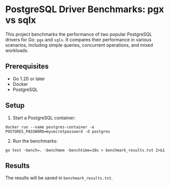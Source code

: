 # PostgreSQL Driver Benchmarks: pgx vs sqlx

This project benchmarks the performance of two popular PostgreSQL drivers for Go: `pgx` and `sqlx`. It compares their performance in various scenarios, including simple queries, concurrent operations, and mixed workloads.

## Prerequisites

- Go 1.20 or later
- Docker
- PostgreSQL

## Setup

1. Start a PostgreSQL container:

```
docker run --name postgres-container -e POSTGRES_PASSWORD=mysecretpassword -d postgres  
```

2. Run the benchmarks:

```
go test -bench=. -benchmem -benchtime=10s > benchmark_results.txt 2>&1
```

## Results

The results will be saved in `benchmark_results.txt`.

